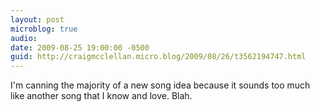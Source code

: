 ```yaml
---
layout: post
microblog: true
audio: 
date: 2009-08-25 19:00:00 -0500
guid: http://craigmcclellan.micro.blog/2009/08/26/t3562194747.html
---
```

I'm canning the majority of a new song idea because it sounds too much like another song that I know and love.  Blah.
